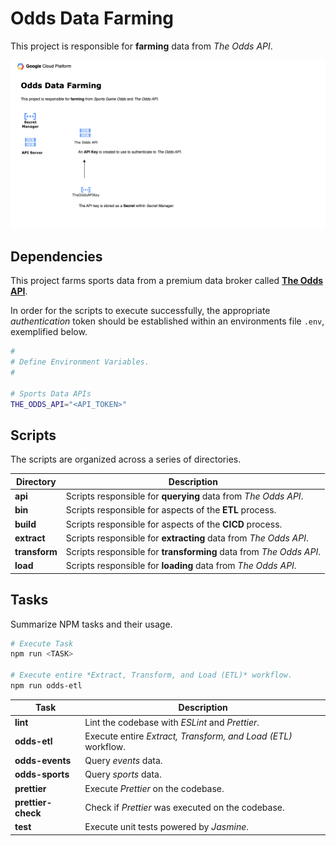 # Odds Data Farming

This project is responsible for **farming** data from _The Odds API_.

![Odds Data Scraping Diagram](./diagrams/odds.png "Odds Data Scraping Diagram")

## Dependencies

This project farms sports data from a premium data broker called **[The Odds API](https://the-odds-api.com/)**.

In order for the scripts to execute successfully, the appropriate _authentication_ token should be established within an environments file `.env`, exemplified below.

```sh
#
# Define Environment Variables.
#

# Sports Data APIs
THE_ODDS_API="<API_TOKEN>"
```

## Scripts

The scripts are organized across a series of directories.

| Directory     | Description                                                        |
| ------------- | ------------------------------------------------------------------ |
| **api**       | Scripts responsible for **querying** data from _The Odds API_.     |
| **bin**       | Scripts responsible for aspects of the **ETL** process.            |
| **build**     | Scripts responsible for aspects of the **CICD** process.           |
| **extract**   | Scripts responsible for **extracting** data from _The Odds API_.   |
| **transform** | Scripts responsible for **transforming** data from _The Odds API_. |
| **load**      | Scripts responsible for **loading** data from _The Odds API_.      |

## Tasks

Summarize NPM tasks and their usage.

```sh
# Execute Task
npm run <TASK>

# Execute entire *Extract, Transform, and Load (ETL)* workflow.
npm run odds-etl
```

| Task               | Description                                                   |
| ------------------ | ------------------------------------------------------------- |
| **lint**           | Lint the codebase with _ESLint_ and _Prettier_.               |
| **odds-etl**       | Execute entire _Extract, Transform, and Load (ETL)_ workflow. |
| **odds-events**    | Query _events_ data.                                          |
| **odds-sports**    | Query _sports_ data.                                          |
| **prettier**       | Execute _Prettier_ on the codebase.                           |
| **prettier-check** | Check if _Prettier_ was executed on the codebase.             |
| **test**           | Execute unit tests powered by _Jasmine_.                      |
